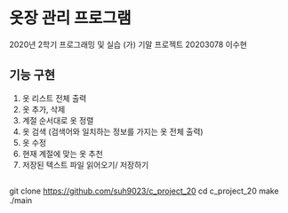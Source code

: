 # 옷장 관리 프로그램
2020년 2학기 프로그래밍 및 실습 (가) 기말 프로젝트
20203078 이수현
## 기능 구현
1. 옷 리스트 전체 출력
2. 옷 추가, 삭제
3. 계절 순서대로 옷 정렬
4. 옷 검색 (검색어와 일치하는 정보를 가지는 옷 전체 출력)
5. 옷 수정
6. 현재 계절에 맞는 옷 추천
7. 저장된 텍스트 파일 읽어오기/ 저장하기
##
git clone https://github.com/suh9023/c_project_20 
cd c_project_20
make
./main
